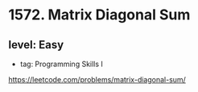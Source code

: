 # 1572. Matrix Diagonal Sum
## level: Easy

- tag: Programming Skills I

https://leetcode.com/problems/matrix-diagonal-sum/
